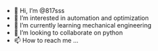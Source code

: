 - 👋 Hi, I’m @817sss
- 👀 I’m interested in automation and optimization
- 🌱 I’m currently learning mechanical engineering
- 💞️ I’m looking to collaborate on python
- 📫 How to reach me ...

<!---
817sss/817sss is a ✨ special ✨ repository because its `README.md` (this file) appears on your GitHub profile.
You can click the Preview link to take a look at your changes.
--->
